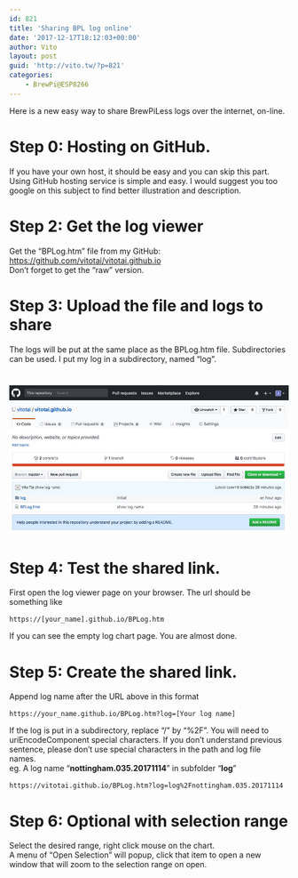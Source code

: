 ```yaml
---
id: 821
title: 'Sharing BPL log online'
date: '2017-12-17T18:12:03+00:00'
author: Vito
layout: post
guid: 'http://vito.tw/?p=821'
categories:
    - BrewPi@ESP8266
---
```


Here is a new easy way to share BrewPiLess logs over the internet, on-line.

# Step 0: Hosting on GitHub.

If you have your own host, it should be easy and you can skip this part. Using GitHub hosting service is simple and easy. I would suggest you too google on this subject to find better illustration and description.

# Step 2: Get the log viewer

Get the “BPLog.htm” file from my GitHub:  
<https://github.com/vitotai/vitotai.github.io>  
Don’t forget to get the “raw” version.

# Step 3: Upload the file and logs to share

The logs will be put at the same place as the BPLog.htm file. Subdirectories can be used. I put my log in a subdirectory, named “log”.

# ![](/wp-content/uploads/2017/12/lv.jpg)

# Step 4: Test the shared link.

First open the log viewer page on your browser. The url should be something like

```
https://[your_name].github.io/BPLog.htm
```

If you can see the empty log chart page. You are almost done.

# Step 5: Create the shared link.

Append log name after the URL above in this format

```
https://your_name.github.io/BPLog.htm?log=[Your log name]
```

If the log is put in a subdirectory, replace “/” by “%2F”. You will need to uriEncodeComponent special characters. If you don’t understand previous sentence, please don’t use special characters in the path and log file names.  
eg. A log name “**nottingham.035.20171114**” in subfolder “**log**”

```
https://vitotai.github.io/BPLog.htm?log=log%2Fnottingham.035.20171114
```


# Step 6: Optional with selection range

Select the desired range, right click mouse on the chart.  
A menu of “Open Selection” will popup, click that item to open a new window that will zoom to the selection range on open.